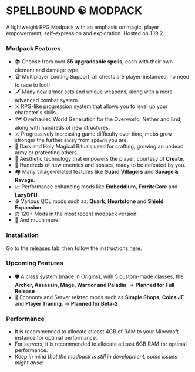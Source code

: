 # **SPELLBOUND ☯ MODPACK**
A lightweight RPG Modpack with an emphasis on magic, player empowerment, self-expression and exploration. Hosted on 1.19.2.

### Modpack Features
- 📚 Choose from over **55 upgradeable spells**, each with their own element and damage type.
- 🏆 Multiplayer Looting Support, all chests are player-instanced, no need to race to loot!
- 🗡️ Many new armor sets and unique weapons, along with a more advanced combat system.
- ⚔️ RPG-like progression system that allows you to level up your character's skills.
- 🗺️ Overhauled World Generation for the Overworld, Nether and End, along with hundreds of new structures.
- ⚔️ Progressively increasing game difficulty over time, mobs grow stronger the further away from spawn you are.
- 💎 Dark and Holy Magical Rituals used for crafting, growing an undead army or protecting others.
- 🧰 Aesthetic technology that empowers the player, courtesy of **Create**.
- 🏹 Hundreds of new enemies and bosses, ready to be defeated by you.
- 🏘️ Many village-related features like **Guard Villagers** and **Savage & Ravage**.
- 📈 Performance enhancing mods like **Embeddium**, **FerriteCore** and **LazyDFU**.
- ⚙️ Various QOL mods such as: **Quark**, **Heartstone** and **Shield Expansion**.
- ⚖️ 120+ Mods in the most recent modpack version!
- 🚀 And much more!

### Installation
Go to the [releases](https://github.com/Karmabound/spellbound-modpack/releases) tab, then follow the instructions [here](https://pastebin.com/fih4xNxq).

### Upcoming Features
- 🛡️ A class system (made in Origins), with 5 custom-made classes, the **Archer, Assassin, Mage, Warrior and Paladin**. -> **Planned for Full Release**
- 🧾 Economy and Server related mods such as **Simple Shops**, **Coins JE** and **Player Trading**. -> **Planned for Beta-2**

### Performance
- It is recommended to allocate atleast 4GB of RAM to your Minecraft instance for optimal performance.
- For servers, it is recommended to allocate atleast 6GB RAM for optimal performance.
- *Keep in mind that the modpack is still in development, some issues might arise!*
